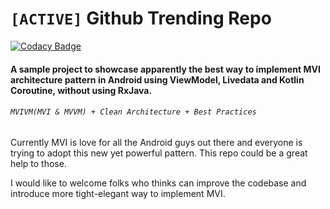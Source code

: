 # ```[ACTIVE]``` Github Trending Repo

[![Codacy Badge](https://api.codacy.com/project/badge/Grade/51dc43ec6f804fd6bdc00fa456dcec3d)](https://www.codacy.com/manual/sayanporya/GithubTrendingRepo-AndroidMVI?utm_source=github.com&amp;utm_medium=referral&amp;utm_content=eco4ndly/GithubTrendingRepo-AndroidMVI&amp;utm_campaign=Badge_Grade)


#### A sample project to showcase apparently the best way to implement MVI architecture pattern in Android using ViewModel, Livedata and Kotlin Coroutine, without using RxJava.

###### ```MVIVM(MVI & MVVM) + Clean Architecture + Best Practices```

Currently MVI is love for all the Android guys out there and everyone is trying to adopt this new yet powerful pattern.
This repo could be a great help to those.

I would like to welcome folks who thinks can improve the codebase and introduce more tight-elegant way to implement MVI.

